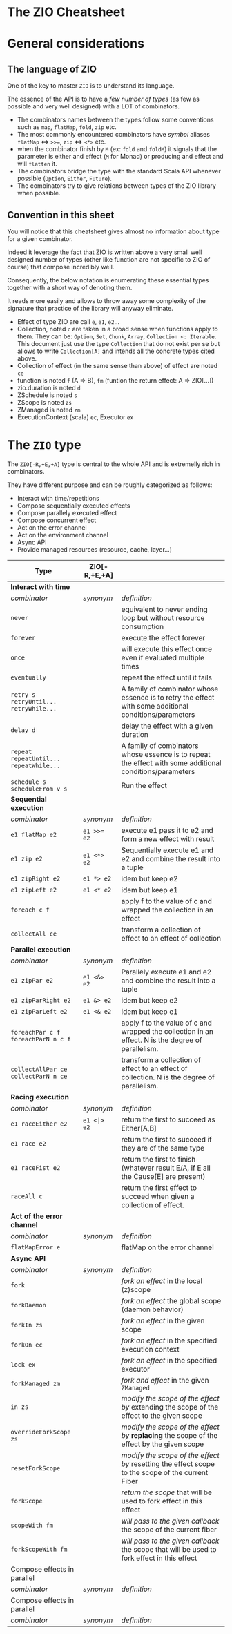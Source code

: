 The ZIO Cheatsheet
===================

# General considerations

## The language of ZIO
One of the key to master `ZIO` is to understand its language.

The essence of the API is to have a _few number of types_ (as few as possible and very well designed) with a LOT of combinators.
+ The combinators names between the types follow some conventions such as `map`, `flatMap`, `fold`, `zip` etc. 
+ The most commonly encountered combinators have _symbol_ aliases `flatMap` <=> `>>=`, `zip` <=> `<*>` etc.
+ when the combinator finish by `M` (ex: `fold` and `foldM`) it signals that the parameter is either and effect (`M` for Monad) or producing and effect and will `flatten` it.
+ The combinators bridge the type with the standard Scala API whenever possible (`Option`, `Either`, `Future`).  
+ The combinators try to give relations between types of the ZIO library when possible.

## Convention in this sheet

You will notice that this cheatsheet gives almost no information about type for a given combinator.

Indeed it leverage the fact that ZIO is written above a very small well designed number of types (other like function are not specific to ZIO of course) that compose incredibly well.

Consequently, the below notation is enumerating these essential types together with a short way of denoting them.

It reads more easily and allows to throw away some complexity of the signature that practice of the library will anyway eliminate.

+ Effect of type ZIO are call `e`, `e1`, `e2`... 
+ Collection, noted `c` are taken in a broad sense when functions apply to them. They can be: `Option`, `Set`, `Chunk`, `Array`, `Collection <: Iterable`. This document just use the type `Collection` that do not exist per se but allows to write `Collection[A]` and intends all the concrete types cited above. 
+ Collection of effect (in the same sense than above) of effect are noted `ce`
+ function is noted `f` (A => B), `fm` (funtion the return effect: A => ZIO[...])
+ zio.duration is noted `d`
+ ZSchedule is noted `s`
+ ZScope is noted `zs`
+ ZManaged is noted `zm`
+ ExecutionContext (scala) `ec`, Executor `ex`

# The `ZIO` type

The `ZIO[-R,+E,+A]` type is central to the whole API and is extremelly rich in combinators.

They have different purpose and can be roughly categorized as follows:
+ Interact with time/repetitions
+ Compose sequentially executed effects
+ Compose parallely executed effect
+ Compose concurrent effect
+ Act on the error channel
+ Act on the environment channel
+ Async API
+ Provide managed resources (resource, cache, layer...)

| Type                                                   	| ZIO[-R,+E,+A] 	|                                                                                                          	|
|--------------------------------------------------------	|---------------	|----------------------------------------------------------------------------------------------------------	|
| **Interact with time**                                 	|               	|                                                                                                          	|
|                      _combinator_                      	|   _synonym_   	| _definition_                                                                                             	|
|                         `never`                        	|               	| equivalent to never ending loop but without resource consumption                                         	|
|                        `forever`                       	|               	| execute the effect forever                                                                               	|
|                         `once`                         	|               	| will execute this effect once even if evaluated multiple times                                           	|
|                      `eventually`                      	|               	| repeat the effect until it fails                                                                         	|
|  `retry s` <br/> `retryUntil...` <br/> `retryWhile...` 	|               	| A family of combinator whose essence is to retry the effect with some additional conditions/parameters   	|
|                        `delay d`                       	|               	| delay the effect with a given duration                                                                   	|
| `repeat` <br/> `repeatUntil...` <br/> `repeatWhile...` 	|               	| A family of combinators whose essence is to repeat the effect with some additional conditions/parameters 	|
|          `schedule s` <br/> `scheduleFrom v s`         	|               	| Run the effect                                                                                           	|
| **Sequential execution**                               	|               	|                                                                                                          	|
|                      _combinator_                      	|   _synonym_   	| _definition_                                                                                             	|
|                     `e1 flatMap e2`                    	|  `e1 >>= e2`  	| execute e1 pass it to e2 and form a new effect with result                                               	|
|                       `e1 zip e2`                      	|  `e1 <*> e2`  	| Sequentially execute e1 and e2 and combine the result into a tuple                                       	|
|                    `e1 zipRight e2`                    	|   `e1 *> e2`  	| idem but keep e2                                                                                         	|
|                     `e1 zipLeft e2`                    	|   `e1 <* e2`  	| idem but keep e1                                                                                         	|
|                      `foreach c f`                     	|               	| apply f to the value of c and wrapped the collection in an effect                                        	|
|                     `collectAll ce`                    	|               	| transform a collection of effect to an effect of collection                                              	|
| **Parallel execution**                                 	|               	|                                                                                                          	|
|                      _combinator_                      	|   _synonym_   	| _definition_                                                                                             	|
|                     `e1 zipPar e2`                     	|  `e1 <&> e2`  	| Parallely execute e1 and e2 and combine the result into a tuple                                          	|
|                   `e1 zipParRight e2`                  	|   `e1 &> e2`  	| idem but keep e2                                                                                         	|
|                   `e1 zipParLeft e2`                   	|   `e1 <& e2`  	| idem but keep e1                                                                                         	|
|         `foreachPar c f`   `foreachParN n c f`         	|               	| apply f to the value of c and wrapped the collection in an effect. N is the degree of parallelism.       	|
|         `collectAllPar ce`  `collectParN n ce`         	|               	| transform a collection of effect to an effect of collection. N is the degree of parallelism.             	|
| **Racing execution**                                   	|               	|                                                                                                          	|
|                      _combinator_                      	|   _synonym_   	| _definition_                                                                                             	|
|                   `e1 raceEither e2`                   	|  `e1 <\|> e2` 	| return the first to succeed as Either[A,B]                                                               	|
|                      `e1 race e2`                      	|               	| return the first to succeed if they are of the same type                                                 	|
|                    `e1 raceFist e2`                    	|               	| return the first to finish (whatever result E/A, if E all the Cause[E] are present)                      	|
|                       `raceAll c`                      	|               	| return the first effect to succeed when given a collection of effect.                                    	|
| **Act of the error channel**                           	|               	|                                                                                                          	|
|                      _combinator_                      	|   _synonym_   	| _definition_                                                                                             	|
|                    `flatMapError e`                    	|               	| flatMap on the error channel                                                                             	|
| **Async API**                                          	|               	|                                                                                                          	|
|                      _combinator_                      	|   _synonym_   	| _definition_                                                                                             	|
|                         `fork`                         	|               	| _fork an effect_ in the local (z)scope                                                                   	|
|                      `forkDaemon`                      	|               	| _fork an effect_ the global scope (daemon behavior)                                                      	|
|                       `forkIn zs`                      	|               	| _fork an effect_ in the given scope                                                                      	|
|                       `forkOn ec`                      	|               	| _fork an effect_ in the specified execution context                                                      	|
|                        `lock ex`                       	|               	| _fork an effect_ in the specified executor`                                                              	|
|                    `forkManaged zm`                    	|               	| _fork and effect_ in the given `ZManaged`                                                                	|
|                         `in zs`                        	|               	| _modify the scope of the effect by_ extending the scope of the effect to the given scope                 	|
|                 `overrideForkScope zs`                 	|               	| _modify the scope of the effect by_ **replacing** the scope of the effect by the given scope             	|
|                    `resetForkScope`                    	|               	| _modify the scope of the effect by_ resetting the effect scope to the scope of the current Fiber         	|
|                       `forkScope`                      	|               	| _return the scope_ that will be used to fork effect in this effect                                       	|
|                     `scopeWith fm`                     	|               	| _will pass to the given callback_ the scope of the current fiber                                         	|
|                   `forkScopeWith fm`                   	|               	| _will pass to the given callback_ the scope that will be used to fork effect in this effect              	|
| Compose effects in parallel                            	|               	|                                                                                                          	|
| _combinator_                                           	| _synonym_     	| _definition_                                                                                             	|
| Compose effects in parallel                            	|               	|                                                                                                          	|
| _combinator_                                           	| _synonym_     	| _definition_                                                                                             	|
